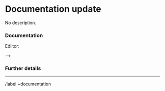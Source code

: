# Documentation update

No description.
<!-- Write a description here -->



<!-- If a document is changed -->
<!-- * [ ] {+++}New Something -->
<!-- * [ ] {---}Deleted Something -->

### Documentation

<!-- Add editors here -->
Ediitor: <!-- @editor -->

<!-- Mention anyone here -->
<!-- Notify: <!-- @anyone --> -->


<!-- See the Feature Change Documentation Workflow https://docs.gitlab.com/ee/development/documentation/feature-change-workflow.html
Add all known Documentation Requirements here, per https://docs.gitlab.com/ee/development/documentation/feature-change-workflow.html#documentation-requirements -->

### Further details

<!-- Include use cases, benefits, and/or goals (contributes to our vision?) -->

---

<!-- /assign @editor -->

<!-- Add labels here -->
/label ~documentation
